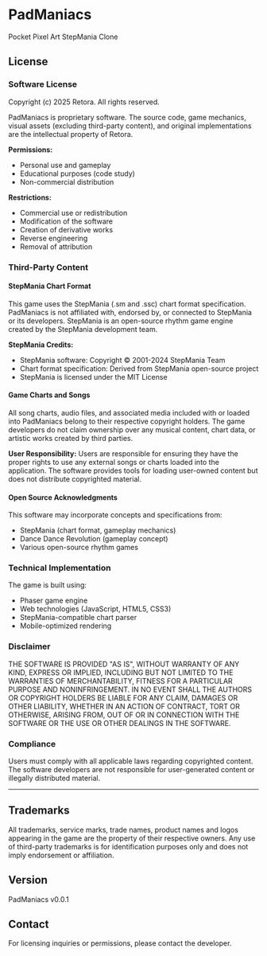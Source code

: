 # PadManiacs

Pocket Pixel Art StepMania Clone

## License

### Software License
Copyright (c) 2025 Retora. All rights reserved.

PadManiacs is proprietary software. The source code, game mechanics, visual assets (excluding third-party content), and original implementations are the intellectual property of Retora.

**Permissions:**
- Personal use and gameplay
- Educational purposes (code study)
- Non-commercial distribution

**Restrictions:**
- Commercial use or redistribution
- Modification of the software
- Creation of derivative works
- Reverse engineering
- Removal of attribution

### Third-Party Content

#### StepMania Chart Format
This game uses the StepMania (.sm and .ssc) chart format specification. PadManiacs is not affiliated with, endorsed by, or connected to StepMania or its developers. StepMania is an open-source rhythm game engine created by the StepMania development team.

**StepMania Credits:**
- StepMania software: Copyright © 2001-2024 StepMania Team
- Chart format specification: Derived from StepMania open-source project
- StepMania is licensed under the MIT License

#### Game Charts and Songs
All song charts, audio files, and associated media included with or loaded into PadManiacs belong to their respective copyright holders. The game developers do not claim ownership over any musical content, chart data, or artistic works created by third parties.

**User Responsibility:**
Users are responsible for ensuring they have the proper rights to use any external songs or charts loaded into the application. The software provides tools for loading user-owned content but does not distribute copyrighted material.

#### Open Source Acknowledgments
This software may incorporate concepts and specifications from:
- StepMania (chart format, gameplay mechanics)
- Dance Dance Revolution (gameplay concept)
- Various open-source rhythm games

### Technical Implementation
The game is built using:
- Phaser game engine
- Web technologies (JavaScript, HTML5, CSS3)
- StepMania-compatible chart parser
- Mobile-optimized rendering

### Disclaimer
THE SOFTWARE IS PROVIDED "AS IS", WITHOUT WARRANTY OF ANY KIND, EXPRESS OR IMPLIED, INCLUDING BUT NOT LIMITED TO THE WARRANTIES OF MERCHANTABILITY, FITNESS FOR A PARTICULAR PURPOSE AND NONINFRINGEMENT. IN NO EVENT SHALL THE AUTHORS OR COPYRIGHT HOLDERS BE LIABLE FOR ANY CLAIM, DAMAGES OR OTHER LIABILITY, WHETHER IN AN ACTION OF CONTRACT, TORT OR OTHERWISE, ARISING FROM, OUT OF OR IN CONNECTION WITH THE SOFTWARE OR THE USE OR OTHER DEALINGS IN THE SOFTWARE.

### Compliance
Users must comply with all applicable laws regarding copyrighted content. The software developers are not responsible for user-generated content or illegally distributed material.

---

## Trademarks
All trademarks, service marks, trade names, product names and logos appearing in the game are the property of their respective owners. Any use of third-party trademarks is for identification purposes only and does not imply endorsement or affiliation.

## Version
PadManiacs v0.0.1

## Contact
For licensing inquiries or permissions, please contact the developer.